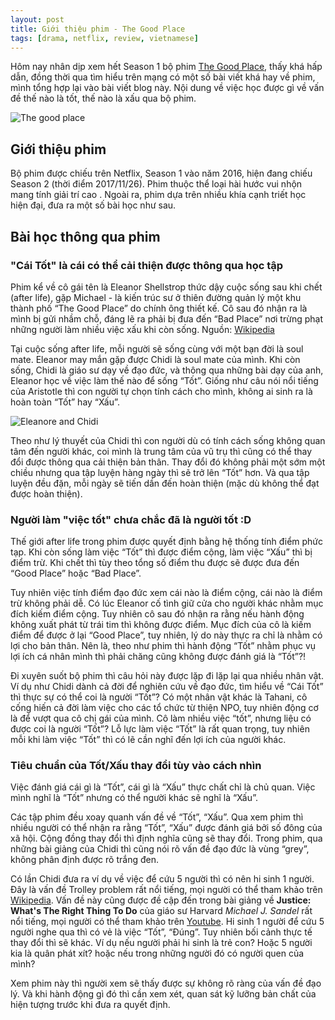 ```yaml
---
layout: post
title: Giới thiệu phim - The Good Place
tags: [drama, netflix, review, vietnamese]
---
```


Hôm nay nhân dịp xem hết Season 1 bộ phim [The Good Place](https://www.netflix.com/jp-en/title/80113701), thấy khá hấp dẫn, đồng thời qua tìm hiểu trên mạng có một số bài viết khá hay về phim, mình tổng hợp lại  vào bài viết blog này.  Nội dung về việc  học được gì về vấn đề  thế nào là tốt, thế nào là xấu qua bộ phim.

![The good place](http://images2.imgbox.com/2e/fd/zYXFbcbm_o.jpg "The good place")

## Giới thiệu phim

<script async src="//pagead2.googlesyndication.com/pagead/js/adsbygoogle.js"></script>
<ins class="adsbygoogle"
     style="display:block; text-align:center;"
     data-ad-layout="in-article"
     data-ad-format="fluid"
     data-ad-client="ca-pub-2750437710821247"
     data-ad-slot="8905029259"></ins>
<script>
     (adsbygoogle = window.adsbygoogle || []).push({});
</script>

 Bộ phim được chiếu trên Netflix, Season 1 vào năm 2016, hiện đang chiếu Season 2 (thời điểm 2017/11/26). Phim thuộc thể loại hài hước vui nhộn mang tính giải trí cao . Ngoài ra, phim dựa trên nhiều khía cạnh triết học hiện đại, đưa ra một số bài học như sau.

## Bài học thông qua phim

### "Cái Tốt" là cái có thể cải thiện được thông qua học tập

Phim kể về cô gái tên là Eleanor Shellstrop thức dậy cuộc sống sau khi chết (after life), gặp Michael - là kiến trúc sư ở thiên đường quản lý một khu thành phố “The Good Place” do chính ông thiết kế. Cô sau đó nhận ra là mình bị gửi nhầm chỗ, đáng lẽ ra phải bị đưa đến “Bad Place” nơi trừng phạt những người làm nhiều việc xấu khi còn sống.
Nguồn: [Wikipedia](https://en.wikipedia.org/wiki/The_Good_Place)

Tại cuộc sống after life, mỗi người sẽ sống cùng với một bạn đời là soul mate. Eleanor may mắn gặp được Chidi là soul mate của mình. Khi còn sống, Chidi là giáo sư dạy về đạo đức, và thông qua những bài dạy của anh, Eleanor học về việc làm thế nào để sống “Tốt”. Giống như câu nói nổi tiếng của Aristotle thì con người tự chọn tính cách cho mình, không ai sinh ra là hoàn toàn “Tốt” hay “Xấu”.

![Eleanore and Chidi](https://images2.imgbox.com/37/4f/7Hhe11X9_o.jpg "Eleanore and Chidi")

Theo như lý thuyết của Chidi thì con người dù có tính cách sống không quan tâm đến người khác, coi mình là trung tâm của vũ trụ thì cũng có thể thay đổi được thông qua cải thiện bản thân. Thay đổi đó không phải một sớm một chiều nhưng qua tập luyện hàng ngày thì sẽ trở lên “Tốt” hơn.  Và qua tập luyện đều đặn, mỗi ngày sẽ tiến dần đến hoàn thiện (mặc dù không thể đạt được hoàn thiện).

### Người làm "việc tốt" chưa chắc đã là người tốt  :D

Thế giới after life trong phim được quyết định bằng hệ thống tính điểm phức tạp. Khi còn sống làm việc “Tốt” thì được điểm cộng, làm việc “Xấu” thì bị điểm trừ. Khi chết thì tùy theo tổng số điểm thu được sẽ được đưa đến “Good Place” hoặc “Bad Place”.

Tuy nhiên việc tính điểm đạo đức xem cái nào là điểm cộng, cái nào là điểm trừ không phải dễ. Có lúc Eleanor cố tình giữ cửa cho người khác nhằm mục đích kiếm điểm cộng. Tuy nhiên cô sau đó nhận ra rằng nếu hành động không xuất phát từ trái tim thì không được điểm. Mục đích của cô là kiếm điểm để được ở lại “Good Place”, tuy nhiên, lý do này thực ra chỉ là nhằm có lợi cho bản thân. Nên là, theo như phim thì hành động “Tốt” nhằm phục vụ lợi ích cá nhân mình thì phải chăng cũng không được đánh giá là “Tốt”?!

Đi xuyên suốt bộ phim thì câu hỏi này được lặp đi lặp lại qua nhiều nhân vật. Ví dụ như Chidi dành cả đời để nghiên cứu về đạo đức, tìm hiểu về “Cái Tốt” thì thực sự có thể coi là người “Tốt”? Có một nhân vật khác là Tahani, cô cống hiến cả đời làm việc cho các tổ chức từ thiện NPO, tuy nhiên động cơ là để vượt qua cô chị gái của mình. Cô làm nhiều việc “tốt”, nhưng liệu có được coi là người “Tốt”? Lỗ lực làm việc “Tốt” là rất quan trọng, tuy nhiên mỗi khi làm việc “Tốt” thì có lẽ cần nghĩ đến lợi ích của người khác.

### Tiêu chuẩn của Tốt/Xấu thay đổi tùy vào cách nhìn

<script async src="//pagead2.googlesyndication.com/pagead/js/adsbygoogle.js"></script>
<ins class="adsbygoogle"
     style="display:block; text-align:center;"
     data-ad-layout="in-article"
     data-ad-format="fluid"
     data-ad-client="ca-pub-2750437710821247"
     data-ad-slot="8905029259"></ins>
<script>
     (adsbygoogle = window.adsbygoogle || []).push({});
</script>

Việc đánh giá cái gì là “Tốt”, cái gì là “Xấu” thực chất chỉ là chủ quan. Việc mình nghĩ là “Tốt” nhưng có thể người khác sẽ nghĩ là “Xấu”.

Các tập phim đều xoay quanh vấn đề về “Tốt”, “Xấu”. Qua xem phim thì nhiều người có thể nhận ra rằng “Tốt”, “Xấu” được đánh giá bởi số đông của xã hội. Cộng đồng thay đổi thì định nghĩa cũng sẽ thay đổi. Trong phim, qua những bài giảng của Chidi thì cũng nói rõ vấn đề đạo đức là vùng “grey”, không phân định được rõ trắng đen. 

Có lần Chidi đưa ra ví dụ về việc để cứu 5 người thì có nên hi sinh 1 người. Đây là vấn đề Trolley problem rất nổi tiếng, mọi người có thể tham khảo trên [Wikipedia](https://en.wikipedia.org/wiki/Trolley_problem "Wikipedia"). Vấn đề này cũng được đề cập đến trong bài giảng về **Justice: What's The Right Thing To Do** của giáo sư Harvard *Michael J. Sandel* rất nổi tiếng, mọi người có thể tham khảo trên [Youtube](https://www.youtube.com/watch?v=kBdfcR-8hEY "Youtube"). Hi sinh 1 người để cứu 5 người nghe qua thì có vẻ là việc “Tốt”, “Đúng”. Tuy nhiên bối cảnh thực tế thay đổi thì sẽ khác. Ví dụ nếu người phải hi sinh là trẻ con? Hoặc 5 người kia là quân phát xít? hoặc nếu trong những người đó có người quen của mình? 

Xem phim này thì người xem sẽ thấy được sự không rõ ràng của vấn đề đạo lý. Và khi hành động gì đó thì cần xem xét, quan sát kỹ lưỡng bản chất của hiện tượng trước khi đưa ra quyết định.